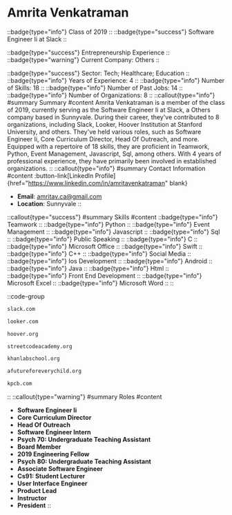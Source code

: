 # Amrita Venkatraman
::badge{type="info"}
Class of 2019
::
::badge{type="success"}
Software Engineer Ii at Slack
::

::badge{type="success"}
Entrepreneurship Experience
::
::badge{type="warning"}
Current Company: Others
::

::badge{type="success"}
Sector: Tech; Healthcare; Education
::
::badge{type="info"}
Years of Experience: 4
::
::badge{type="info"}
Number of Skills: 18
::
::badge{type="info"}
Number of Past Jobs: 14
::
::badge{type="info"}
Number of Organizations: 8
::
::callout{type="info"}
#summary
Summary
#content
Amrita Venkatraman is a member of the class of 2019, currently serving as the Software Engineer Ii at Slack, a Others company based in Sunnyvale. During their career, they've contributed to 8 organizations, including Slack, Looker, Hoover Institution at Stanford University, and others. They've held various roles, such as Software Engineer Ii, Core Curriculum Director, Head Of Outreach, and more. Equipped with a repertoire of 18 skills, they are proficient in Teamwork, Python, Event Management, Javascript, Sql, among others.  With 4 years of professional experience, they have primarily been involved in established organizations.
::
::callout{type="info"}
#summary
Contact Information
#content
:button-link[LinkedIn Profile]{href="https://www.linkedin.com/in/amritavenkatraman" blank}
- **Email**: amritav.ca@gmail.com
- **Location**: Sunnyvale
::

::callout{type="success"}
#summary
Skills
#content
::badge{type="info"}
Teamwork
::
::badge{type="info"}
Python
::
::badge{type="info"}
Event Management
::
::badge{type="info"}
Javascript
::
::badge{type="info"}
Sql
::
::badge{type="info"}
Public Speaking
::
::badge{type="info"}
C
::
::badge{type="info"}
Microsoft Office
::
::badge{type="info"}
Swift
::
::badge{type="info"}
C++
::
::badge{type="info"}
Social Media
::
::badge{type="info"}
Ios Development
::
::badge{type="info"}
Android
::
::badge{type="info"}
Java
::
::badge{type="info"}
Html
::
::badge{type="info"}
Front End Development
::
::badge{type="info"}
Microsoft Excel
::
::badge{type="info"}
Microsoft Word
::
::

::code-group
```bash [Slack]
slack.com
```
```bash [Looker]
looker.com
```
```bash [Hoover Institution at Stanford University]
hoover.org
```
```bash [StreetCode Academy]
streetcodeacademy.org
```
```bash [Khan Lab School]
khanlabschool.org
```
```bash [AFEC]
afutureforeverychild.org
```
```bash [Kleiner Perkins Caufield & Byers]
kpcb.com
```
::
::callout{type="warning"}
#summary
Roles
#content
- **Software Engineer Ii**
- **Core Curriculum Director**
- **Head Of Outreach**
- **Software Engineer Intern**
- **Psych 70: Undergraduate Teaching Assistant**
- **Board Member**
- **2019 Engineering Fellow**
- **Psych 80: Undergraduate Teaching Assistant**
- **Associate Software Engineer**
- **Cs91: Student Lecturer**
- **User Interface Engineer**
- **Product Lead**
- **Instructor**
- **President**
::

